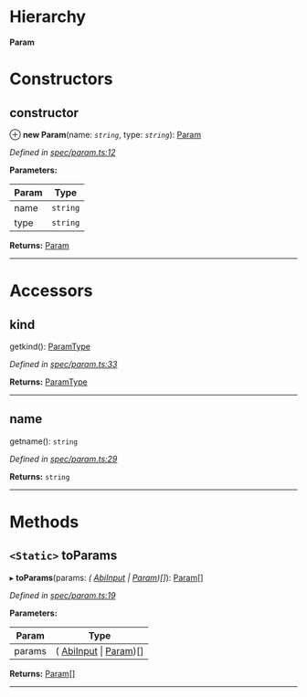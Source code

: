 

# Hierarchy

**Param**

# Constructors

<a id="constructor"></a>

##  constructor

⊕ **new Param**(name: *`string`*, type: *`string`*): [Param](_spec_param_.param.md)

*Defined in [spec/param.ts:12](https://github.com/paritytech/js-libs/blob/79a5f83/packages/abi/src/spec/param.ts#L12)*

**Parameters:**

| Param | Type |
| ------ | ------ |
| name | `string` |
| type | `string` |

**Returns:** [Param](_spec_param_.param.md)

___

# Accessors

<a id="kind"></a>

##  kind

getkind(): [ParamType](_spec_paramtype_paramtype_.paramtype.md)

*Defined in [spec/param.ts:33](https://github.com/paritytech/js-libs/blob/79a5f83/packages/abi/src/spec/param.ts#L33)*

**Returns:** [ParamType](_spec_paramtype_paramtype_.paramtype.md)

___
<a id="name"></a>

##  name

getname(): `string`

*Defined in [spec/param.ts:29](https://github.com/paritytech/js-libs/blob/79a5f83/packages/abi/src/spec/param.ts#L29)*

**Returns:** `string`

___

# Methods

<a id="toparams"></a>

## `<Static>` toParams

▸ **toParams**(params: *( [AbiInput](../interfaces/_types_.abiinput.md) &#124; [Param](_spec_param_.param.md))[]*): [Param](_spec_param_.param.md)[]

*Defined in [spec/param.ts:19](https://github.com/paritytech/js-libs/blob/79a5f83/packages/abi/src/spec/param.ts#L19)*

**Parameters:**

| Param | Type |
| ------ | ------ |
| params | ( [AbiInput](../interfaces/_types_.abiinput.md) &#124; [Param](_spec_param_.param.md))[] |

**Returns:** [Param](_spec_param_.param.md)[]

___

